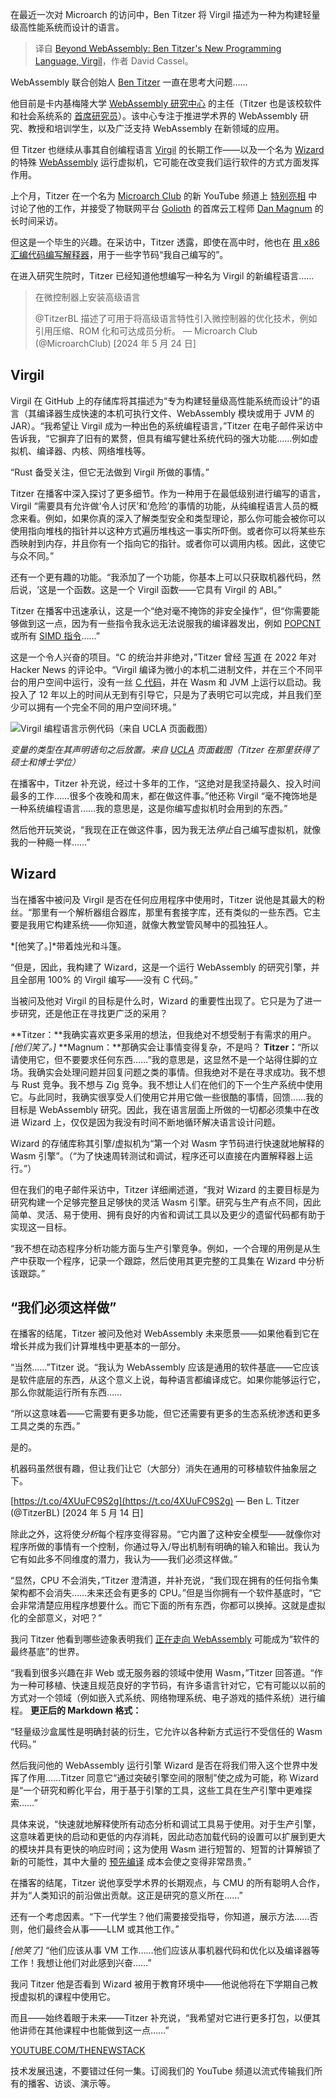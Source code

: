 
<!--
title: 超越WebAssembly：Ben Titzer的新编程语言Virgil
cover: https://cdn.thenewstack.io/media/2024/06/2c344377-microarch.png
-->

在最近一次对 Microarch 的访问中，Ben Titzer 将 Virgil 描述为一种为构建轻量级高性能系统而设计的语言。

> 译自 [Beyond WebAssembly: Ben Titzer's New Programming Language, Virgil](https://thenewstack.io/beyond-webassembly-ben-titzers-new-programming-language-virgil/)，作者 David Cassel。

WebAssembly 联合创始人 [Ben Titzer](https://www.linkedin.com/in/ben-l-titzer-6b78584/) 一直在思考大问题……

他目前是卡内基梅隆大学 [WebAssembly 研究中心](https://www.cs.cmu.edu/wrc/) 的主任（Titzer 也是该校软件和社会系统系的 [首席研究员](https://s3d.cmu.edu/people/core-faculty/titzer-ben.html)）。该中心专注于推进学术界的 WebAssembly 研究、教授和培训学生，以及广泛支持 WebAssembly 在新领域的应用。

但 Titzer 也继续从事其自创编程语言 [Virgil](https://github.com/titzer/virgil) 的长期工作——以及一个名为 [Wizard](https://github.com/titzer/wizard-engine) 的特殊 [WebAssembly](https://thenewstack.io/webassembly-adoption-its-complicated-says-cncf-survey/) 运行虚拟机，它可能在改变我们运行软件的方式方面发挥作用。

上个月，Titzer 在一个名为 [Microarch Club](https://microarch.club/) 的新 YouTube 频道上 [特别亮相](https://youtu.be/QEB6-V7iTqY?si=84JJU2fEcfYn1JId) 中讨论了他的工作，并接受了物联网平台 [Golioth](https://golioth.io/) 的首席云工程师 [Dan Magnum](https://www.linkedin.com/in/danielmangum/) 的长时间采访。

但这是一个毕生的兴趣。在采访中，Titzer 透露，即使在高中时，他也在 [用 x86 汇编代码编写解释器](https://thenewstack.io/its-no-longer-about-how-you-write-code-but-how-you-operate-it/)，用于一些字节码“我自己编写的”。

在进入研究生院时，Titzer 已经知道他想编写一种名为 Virgil 的新编程语言……

> 在微控制器上安装高级语言
>
> @TitzerBL 描述了可用于将高级语言特性引入微控制器的优化技术，例如引用压缩、ROM 化和可达成员分析。 
> — Microarch Club (@MicroarchClub)
> [2024 年 5 月 24 日]

## Virgil

Virgil 在 GitHub 上的存储库将其描述为“专为构建轻量级高性能系统而设计”的语言（其编译器生成快速的本机可执行文件、WebAssembly 模块或用于 JVM 的 JAR）。“我希望让 Virgil 成为一种出色的系统编程语言，”Titzer 在电子邮件采访中告诉我，“它摒弃了旧有的累赘，但具有编写健壮系统代码的强大功能……例如虚拟机、编译器、内核、网络堆栈等。

“Rust 备受关注，但它无法做到 Virgil 所做的事情。”

Titzer 在播客中深入探讨了更多细节。作为一种用于在最低级别进行编写的语言，Virgil “需要具有允许做‘令人讨厌’和‘危险’的事情的功能，从纯编程语言人员的概念来看。例如，如果你真的深入了解类型安全和类型理论，那么你可能会被你可以使用指向堆栈的指针并以这种方式遍历堆栈这一事实所吓倒。或者你可以将某些东西映射到内存，并且你有一个指向它的指针。或者你可以调用内核。因此，这使它与众不同。”

还有一个更有趣的功能。“我添加了一个功能，你基本上可以只获取机器代码，然后说，‘这是一个函数。这是一个 Virgil 函数——它具有 Virgil 的 ABI。”

Titzer 在播客中迅速承认，这是一个“绝对毫不掩饰的非安全操作”，但“你需要能够做到这一点，因为有一些指令我永远无法说服我的编译器发出，例如 [POPCNT](https://www.felixcloutier.com/x86/popcnt) 或所有 [SIMD 指令](https://en.wikipedia.org/wiki/Single_instruction,_multiple_data)……”

这是一个令人兴奋的项目。“C 的统治并非绝对，”Titzer 曾经 [写道](https://news.ycombinator.com/item?id=30705383) 在 2022 年对 Hacker News 的评论中。“Virgil 编译为微小的本机二进制文件，并在三个不同平台的用户空间中运行，没有一丝 [C 代码](https://thenewstack.io/how-to-compile-c-code-into-webassembly-with-emscripten/)，并在 Wasm 和 JVM 上运行以启动。我投入了 12 年以上的时间从无到有引导它，只是为了表明它可以完成，并且我们至少可以拥有一个完全不同的用户空间环境。”

![Virgil 编程语言示例代码（来自 UCLA 页面截图）](https://cdn.thenewstack.io/media/2024/05/df0b6345-virgil-programming-language-example-code-screenshot-from-ucla-page.png)

*变量的类型在其声明语句之后放置。来自 [UCLA](http://compilers.cs.ucla.edu/virgil/overview.html) 页面截图（Titzer 在那里获得了硕士和博士学位）*

在播客中，Titzer 补充说，经过十多年的工作，“这绝对是我坚持最久、投入时间最多的工作……很多个夜晚和周末，都在做这件事。”他还称 Virgil “毫不掩饰地是一种系统编程语言……我的意思是，这是你编写虚拟机时会用到的东西。”

然后他开玩笑说，“我现在正在做这件事，因为我无法*停止*自己编写虚拟机，就像我的一种瘾一样……”

## Wizard

当在播客中被问及 Virgil 是否在任何应用程序中使用时，Titzer 说他是其最大的粉丝。“那里有一个解析器组合器库，那里有套接字库，还有类似的一些东西。它主要是我用它构建系统——你知道，就像大教堂管风琴中的孤独狂人。

*[他笑了。]*带着烛光和斗篷。

“但是，因此，我构建了 Wizard，这是一个运行 WebAssembly 的研究引擎，并且全部用 100% 的 Virgil 编写——没有 C 代码。”

当被问及他对 Virgil 的目标是什么时，Wizard 的重要性出现了。它只是为了进一步研究，还是他正在寻找更广泛的采用？

**Titzer：**我确实喜欢更多采用的想法，但我绝对不想受制于有需求的用户。*[他们笑了。]* **Magnum：**那确实会让事情变得复杂，不是吗？ **Titzer：**“所以请使用它，但不要要求任何东西……”我的意思是，这显然不是一个站得住脚的立场。我确实会处理问题并回复问题之类的事情。但我绝对不是在寻求成功。我不想与 Rust 竞争。我不想与 Zig 竞争。我不想让人们在他们的下一个生产系统中使用它。与此同时，我确实很享受人们使用它并用它做一些很酷的事情，回馈……我的目标是 WebAssembly 研究。因此，我在语言层面上所做的一切都必须集中在改进 Wizard 上，仅仅是因为我没有时间不断地循环解决语言设计问题。

Wizard 的存储库称其引擎/虚拟机为“第一个对 Wasm 字节码进行快速就地解释的 Wasm 引擎”。（“为了快速周转测试和调试，程序还可以直接在内置解释器上运行。”）

但在我们的电子邮件采访中，Titzer 详细阐述道，“我对 Wizard 的主要目标是为研究构建一个足够完整且足够快的灵活 Wasm 引擎。研究与生产有点不同，因此简单、灵活、易于使用、拥有良好的内省和调试工具以及更少的遗留代码都有助于实现这一目标。

“我不想在动态程序分析功能方面与生产引擎竞争。例如，一个合理的用例是从生产中获取一个程序，记录一个跟踪，然后使用其更完整的工具集在 Wizard 中分析该跟踪。”

## “我们必须这样做”

在播客的结尾，Titzer 被问及他对 WebAssembly 未来愿景——如果他看到它在增长并成为我们计算堆栈中更基本的一部分。

“当然……”Titzer 说。“我认为 WebAssembly 应该是通用的软件基底——它应该是软件底层的东西，从这个意义上说，每种语言都编译成它。如果你能够运行它，那么你就能运行所有东西……

“所以这意味着——它需要有更多功能，但它还需要有更多的生态系统渗透和更多工具之类的东西。”

是的。

机器码虽然很有趣，但让我们让它（大部分）消失在通用的可移植软件抽象层之下。

[https://t.co/4XUuFC9S2g](https://t.co/4XUuFC9S2g)
— Ben L. Titzer (@TitzerBL)
[2024 年 5 月 14 日]

除此之外，这将使*分析*每个程序变得容易。“它内置了这种安全模型——就像你对程序所做的事情有一个控制，你通过导入/导出机制有明确的输入和输出。我认为它有如此多不同维度的潜力，我认为——我们必须这样做。”

“显然，CPU 不会消失，”Titzer 澄清道，并补充说，“我们现在拥有的任何指令集架构都不会消失……未来还会有更多的 CPU。”但是当你拥有一个软件基底时，“它会非常清楚应用程序想要什么。而它下面的所有东西，你都可以换掉。这就是虚拟化的全部意义，对吧？”

我问 Titzer 他看到哪些迹象表明我们
[正在走向 WebAssembly](https://thenewstack.io/the-promise-of-webassembly-heads-to-ruby/) 可能成为“软件的最终基底”的世界。

“我看到很多兴趣在非 Web 或无服务器的领域中使用 Wasm，”Titzer 回答道。“作为一种可移植、快速且规范良好的字节码，有许多语言针对它，它有可能以以前的方式对一个领域（例如嵌入式系统、网络物理系统、电子游戏的插件系统）进行编程。
**更正后的 Markdown 格式：**

“轻量级沙盒属性是明确封装的衍生，它允许以各种新方式运行不受信任的 Wasm 代码。”

然后我问他的 WebAssembly 运行引擎 Wizard 是否在将我们带入这个世界中发挥了作用……Titzer 同意它“通过突破引擎空间的限制”使之成为可能，称 Wizard 是“一个研究和孵化平台，用于基于引擎的工具，这些工具在生产引擎中更难探索……”

具体来说，“快速就地解释使所有动态分析和调试工具易于使用。对于生产引擎，这意味着更快的启动和更低的内存消耗，因此动态加载代码的设置可以扩展到更大的模块并具有更快的响应时间；这为使用 Wasm 进行短暂的、短暂的计算解锁了新的可能性，其中大量的 [预先编译](https://en.wikipedia.org/wiki/Ahead-of-time_compilation) 成本会使之变得非常昂贵。”

在播客的结尾，Titzer 说他享受学术界的长期观点，与 CMU 的所有聪明人合作，并为“人类知识的前沿做出贡献。这正是研究的意义所在……”

还有一个考虑因素。“下一代学生？他们需要接受指导，你知道，展示方法……否则，他们最终会从事——LLM 或其他工作。”

*[他笑了]* “他们应该从事 VM 工作……他们应该从事机器代码和优化以及编译器等工作！我想让他们对此感到兴奋……”

我问 Titzer 他是否看到 Wizard 被用于教育环境中——他说他将在下学期自己教授虚拟机的课程中使用它。

而且——始终着眼于未来——Titzer 补充说，“我希望对它进行更多打包，以便其他讲师在其他课程中也能做到这一点……”

[YOUTUBE.COM/THENEWSTACK](https://youtube.com/thenewstack?sub_confirmation=1)

技术发展迅速，不要错过任何一集。订阅我们的 YouTube 频道以流式传输我们所有的播客、访谈、演示等。